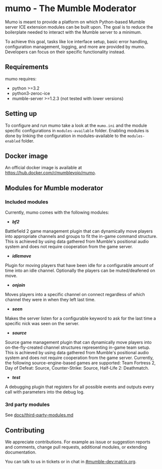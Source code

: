# mumo - The Mumble Moderator
Mumo is meant to provide a platform on which Python-based Mumble server ICE extension modules can be built upon. The goal is to reduce the boilerplate needed
to interact with the Mumble server to a minimum.

To achieve this goal, tasks like Ice interface setup, basic error
handling, configuration management, logging, and more are provided
by mumo. Developers can focus on their specific functionality instead.

## Requirements
mumo requires:
* python >=3.2
* python3-zeroc-ice
* mumble-server >=1.2.3 (not tested with lower versions)

## Setting up
To configure and run mumo take a look at the `mumo.ini` and the module
specific configurations in `modules-available` folder. Enabling modules
is done by linking the configuration in modules-available to the
`modules-enabled` folder.

## Docker image
An official docker image is available at https://hub.docker.com/r/mumblevoip/mumo.

## Modules for Mumble moderator
### Included modules
Currently, mumo comes with the following modules:
 * ***bf2***

 Battlefield 2 game management plugin that can dynamically move players into appropriate channels and groups to fit the in-game command structure. This is achieved by using data gathered from Mumble's positional audio system and does not require cooperation from the game server.

 * ***idlemove***

 Plugin for moving players that have been idle for a configurable amount of time into an idle channel. Optionally the players can be muted/deafened on move.

 * ***onjoin***

 Moves players into a specific channel on connect regardless of which channel they were in when they left last time.

 * ***seen***

 Makes the server listen for a configurable keyword to ask for the last time a specific nick was seen on the server.

 * ***source***

 Source game management plugin that can dynamically move players into on-the-fly-created channel structures representing in-game team setup. This is achieved by using data gathered from Mumble's positional audio system and does not require cooperation from the game server. Currently, the following source-engine-based games are supported: Team Fortress 2, Day of Defeat: Source, Counter-Strike: Source, Half-Life 2: Deathmatch.

 * ***test***

 A debugging plugin that registers for all possible events and outputs every call with parameters into the debug log.

### 3rd party modules
See [docs/third-party-modules.md](docs/third-party-modules.md)

## Contributing
We appreciate contributions. For example as issue or suggestion reports and comments, change pull requests, additional modules, or extending documentation.

You can talk to us in tickets or in chat in [#mumble-dev:matrix.org](https://matrix.to/#/#mumble-dev:matrix.org).
